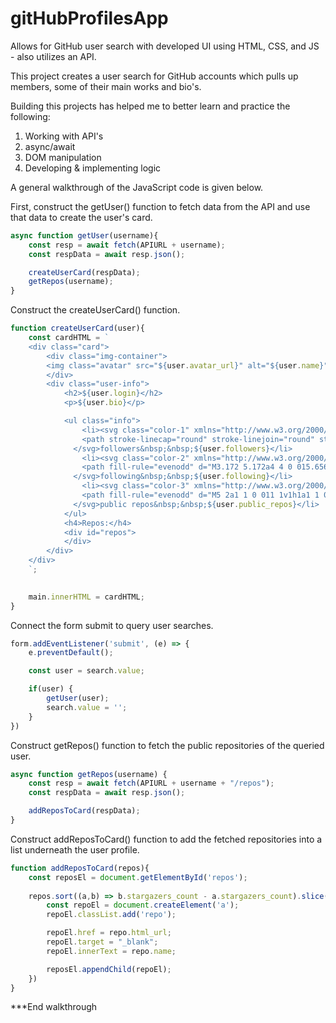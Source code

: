 # gitHubProfilesApp
Allows for GitHub user search with developed UI using HTML, CSS, and JS - also utilizes an API.

This project creates a user search for GitHub accounts which pulls up members, some of their main works and bio's.

Building this projects has helped me to better learn and practice the following:
1) Working with API's
2) async/await
3) DOM manipulation
4) Developing & implementing logic

A general walkthrough of the JavaScript code is given below.

First, construct the getUser() function to fetch data from the API and use that data to create the user's card.
```JavaScript
async function getUser(username){
    const resp = await fetch(APIURL + username);
    const respData = await resp.json();

    createUserCard(respData);
    getRepos(username);
}
```

Construct the createUserCard() function.
```JavaScript
function createUserCard(user){
    const cardHTML = `
    <div class="card">
        <div class="img-container">
        <img class="avatar" src="${user.avatar_url}" alt="${user.name}">
        </div>  
        <div class="user-info">
            <h2>${user.login}</h2>
            <p>${user.bio}</p>

            <ul class="info">
                <li><svg class="color-1" xmlns="http://www.w3.org/2000/svg" class="h-6 w-6" fill="none" viewBox="0 0 24 24" stroke="currentColor">
                <path stroke-linecap="round" stroke-linejoin="round" stroke-width="2" d="M17 20h5v-2a3 3 0 00-5.356-1.857M17 20H7m10 0v-2c0-.656-.126-1.283-.356-1.857M7 20H2v-2a3 3 0 015.356-1.857M7 20v-2c0-.656.126-1.283.356-1.857m0 0a5.002 5.002 0 019.288 0M15 7a3 3 0 11-6 0 3 3 0 016 0zm6 3a2 2 0 11-4 0 2 2 0 014 0zM7 10a2 2 0 11-4 0 2 2 0 014 0z" />
              </svg>followers&nbsp;&nbsp;${user.followers}</li>
                <li><svg class="color-2" xmlns="http://www.w3.org/2000/svg" class="h-5 w-5" viewBox="0 0 20 20" fill="currentColor">
                <path fill-rule="evenodd" d="M3.172 5.172a4 4 0 015.656 0L10 6.343l1.172-1.171a4 4 0 115.656 5.656L10 17.657l-6.828-6.829a4 4 0 010-5.656z" clip-rule="evenodd" />
              </svg>following&nbsp;&nbsp;${user.following}</li>
                <li><svg class="color-3" xmlns="http://www.w3.org/2000/svg" class="h-5 w-5" viewBox="0 0 20 20" fill="currentColor">
                <path fill-rule="evenodd" d="M5 2a1 1 0 011 1v1h1a1 1 0 010 2H6v1a1 1 0 01-2 0V6H3a1 1 0 010-2h1V3a1 1 0 011-1zm0 10a1 1 0 011 1v1h1a1 1 0 110 2H6v1a1 1 0 11-2 0v-1H3a1 1 0 110-2h1v-1a1 1 0 011-1zM12 2a1 1 0 01.967.744L14.146 7.2 17.5 9.134a1 1 0 010 1.732l-3.354 1.935-1.18 4.455a1 1 0 01-1.933 0L9.854 12.8 6.5 10.866a1 1 0 010-1.732l3.354-1.935 1.18-4.455A1 1 0 0112 2z" clip-rule="evenodd" />
              </svg>public repos&nbsp;&nbsp;${user.public_repos}</li>
            </ul>
            <h4>Repos:</h4>
            <div id="repos">
            </div>
        </div> 
    </div> 
    `;
   

    main.innerHTML = cardHTML;
}
```

Connect the form submit to query user searches.
```JavaScript
form.addEventListener('submit', (e) => {
    e.preventDefault();

    const user = search.value;

    if(user) {
        getUser(user);
        search.value = '';
    }
})
```

Construct getRepos() function to fetch the public repositories of the queried user.
```JavaScript
async function getRepos(username) {
    const resp = await fetch(APIURL + username + "/repos");
    const respData = await resp.json();

    addReposToCard(respData); 
}
```

Construct addReposToCard() function to add the fetched repositories into a list underneath the user profile.
```JavaScript
function addReposToCard(repos){
    const reposEl = document.getElementById('repos');
  
    repos.sort((a,b) => b.stargazers_count - a.stargazers_count).slice(0,30).forEach(repo => {
        const repoEl = document.createElement('a');
        repoEl.classList.add('repo');

        repoEl.href = repo.html_url;
        repoEl.target = "_blank";
        repoEl.innerText = repo.name;

        reposEl.appendChild(repoEl);
    })
}
```

***End walkthrough

